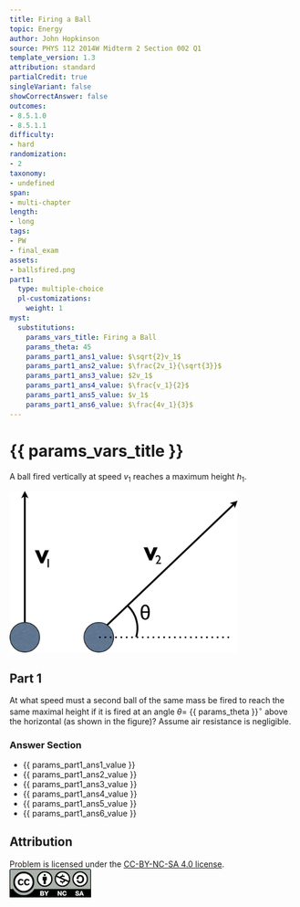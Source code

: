 ```yaml
---
title: Firing a Ball
topic: Energy
author: John Hopkinson
source: PHYS 112 2014W Midterm 2 Section 002 Q1
template_version: 1.3
attribution: standard
partialCredit: true
singleVariant: false
showCorrectAnswer: false
outcomes:
- 8.5.1.0
- 8.5.1.1
difficulty:
- hard
randomization:
- 2
taxonomy:
- undefined
span:
- multi-chapter
length:
- long
tags:
- PW
- final_exam
assets:
- ballsfired.png
part1:
  type: multiple-choice
  pl-customizations:
    weight: 1
myst:
  substitutions:
    params_vars_title: Firing a Ball
    params_theta: 45
    params_part1_ans1_value: $\sqrt{2}v_1$
    params_part1_ans2_value: $\frac{2v_1}{\sqrt{3}}$
    params_part1_ans3_value: $2v_1$
    params_part1_ans4_value: $\frac{v_1}{2}$
    params_part1_ans5_value: $v_1$
    params_part1_ans6_value: $\frac{4v_1}{3}$
---
```

# {{ params_vars_title }}
A ball fired vertically at speed $v_1$ reaches a maximum height $h_1$.

<img src="ballsfired.png" alt="Figure of a ball fired vertically with speed v one and a second ball of the same mass fired at an angle theta above the horizontal with speed v two." width=400>

## Part 1

At what speed must a second ball of the same mass be fired to reach the same maximal height if it is fired at an angle $\theta=$ {{ params_theta }}$^{\circ}$ above the horizontal (as shown in the figure)?
Assume air resistance is negligible.

### Answer Section

- {{ params_part1_ans1_value }}
- {{ params_part1_ans2_value }}
- {{ params_part1_ans3_value }}
- {{ params_part1_ans4_value }}
- {{ params_part1_ans5_value }}
- {{ params_part1_ans6_value }}

## Attribution

Problem is licensed under the [CC-BY-NC-SA 4.0 license](https://creativecommons.org/licenses/by-nc-sa/4.0/).<br> ![The Creative Commons 4.0 license requiring attribution-BY, non-commercial-NC, and share-alike-SA license.](https://raw.githubusercontent.com/firasm/bits/master/by-nc-sa.png)